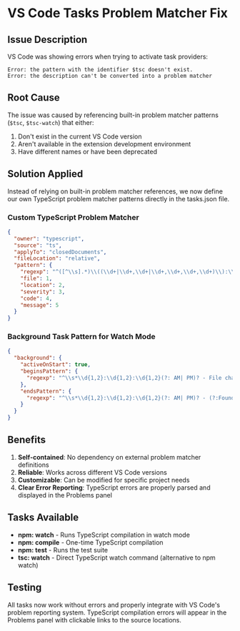 # VS Code Tasks Problem Matcher Fix

## Issue Description

VS Code was showing errors when trying to activate task providers:

```
Error: the pattern with the identifier $tsc doesn't exist.
Error: the description can't be converted into a problem matcher
```

## Root Cause

The issue was caused by referencing built-in problem matcher patterns (`$tsc`, `$tsc-watch`) that either:

1. Don't exist in the current VS Code version
2. Aren't available in the extension development environment
3. Have different names or have been deprecated

## Solution Applied

Instead of relying on built-in problem matcher references, we now define our own TypeScript problem matcher patterns directly in the tasks.json file.

### Custom TypeScript Problem Matcher

```json
{
  "owner": "typescript",
  "source": "ts",
  "applyTo": "closedDocuments",
  "fileLocation": "relative",
  "pattern": {
    "regexp": "^([^\\s].*)\\((\\d+|\\d+,\\d+|\\d+,\\d+,\\d+,\\d+)\\):\\s+(error|warning|info)\\s+(TS\\d+)\\s*:\\s*(.*)$",
    "file": 1,
    "location": 2,
    "severity": 3,
    "code": 4,
    "message": 5
  }
}
```

### Background Task Pattern for Watch Mode

```json
{
  "background": {
    "activeOnStart": true,
    "beginsPattern": {
      "regexp": "^\\s*\\d{1,2}:\\d{1,2}:\\d{1,2}(?: AM| PM)? - File change detected\\. Starting incremental compilation\\.\\.\\."
    },
    "endsPattern": {
      "regexp": "^\\s*\\d{1,2}:\\d{1,2}:\\d{1,2}(?: AM| PM)? - (?:Found \\d+ errors?\\. Watching for file changes\\.|Compilation complete\\. Watching for file changes\\.)"
    }
  }
}
```

## Benefits

1. **Self-contained**: No dependency on external problem matcher definitions
2. **Reliable**: Works across different VS Code versions
3. **Customizable**: Can be modified for specific project needs
4. **Clear Error Reporting**: TypeScript errors are properly parsed and displayed in the Problems panel

## Tasks Available

- **npm: watch** - Runs TypeScript compilation in watch mode
- **npm: compile** - One-time TypeScript compilation
- **npm: test** - Runs the test suite
- **tsc: watch** - Direct TypeScript watch command (alternative to npm watch)

## Testing

All tasks now work without errors and properly integrate with VS Code's problem reporting system. TypeScript compilation errors will appear in the Problems panel with clickable links to the source locations.

